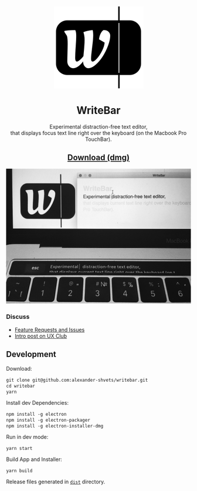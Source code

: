 <p align="center"><a href="//writebar.js.org"><img src="assets/logo.svg"/></a></p>
<h1 align="center">WriteBar</h1>
<p align="center">
  Experimental distraction-free text editor,<br/>
  that displays focus text line right over the keyboard (on the Macbook Pro TouchBar).
</p>
<h2 align="center"><a href="//github.com/alexander-shvets/writebar/raw/master/dist/WriteBar.dmg">
  Download (dmg)
</a></h2>
<p align="center"><img width="600" src="assets/screenshot.jpg" alt="screenshot"/></p>

### Discuss

- [Feature Requests and Issues](//github.com/alexander-shvets/writebar/issues)     
- [Intro post on UX Club](//facebook.com/groups/uxclubs/permalink/973396292808999/)

## Development

Download:    
```shell
git clone git@github.com:alexander-shvets/writebar.git
cd writebar
yarn
```

Install dev Dependencies:    
```shell
npm install -g electron
npm install -g electron-packager
npm install -g electron-installer-dmg
```

Run in dev mode:    
```shell
yarn start
```

Build App and Installer:    
```shell
yarn build
```
Release files generated in [`dist`](//github.com/alexander-shvets/writebar/tree/master/dist) directory.
